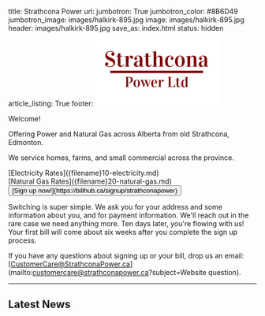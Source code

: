 title: Strathcona Power
url:
jumbotron: True
jumbotron_color: #8B6D49
jumbotron_image: images/halkirk-895.jpg
image: images/halkirk-895.jpg
header: images/halkirk-895.jpg
save_as: index.html
status: hidden
article_listing: True
footer: <img src="../images/strathcona-power-250x150-red.png" alt="Strathcona Power" class="center-block img-responsive" />

Welcome!

<!-- Clear Description of who you are -->

Offering Power and Natural Gas across Alberta from old Strathcona, Edmonton.

We service homes, farms, and small commercial across the province.

<div class="row text-center" markdown=1>
  <div class="col-sm-6" markdown=1>
[Electricity Rates]({filename}10-electricity.md)
  </div>
  <div class="col-sm-6" markdown=1>
[Natural Gas Rates]({filename}20-natural-gas.md)
  </div>

  <div class="col-xs-12" markdown=1>
  <!-- obvious Call to Action -->
  <button type="button" class="btn btn-lg btn-primary text-center" markdown=1>
[Sign up now!](https://billhub.ca/signup/strathconapower)
  </button>
  </div>
</div>

Switching is super simple. We ask you for your address and some information
about you, and for payment information. We'll reach out in the rare case we
need anything more. Ten days later, you're flowing with us! Your first bill
will come about six weeks after you complete the sign up process.

<!-- easy to find Contact Information -- in footer -->
If you have any questions about signing up or your bill, drop us an email:
[CustomerCare@StrathconaPower.ca](mailto:customercare@strathconapower.ca?subject=Website question).

<!-- Customer Testimonials -->

---

<!-- fresh quality content -- blog's Recent Articles -->

## Latest News

<!-- Site Map -- in footer? -->
